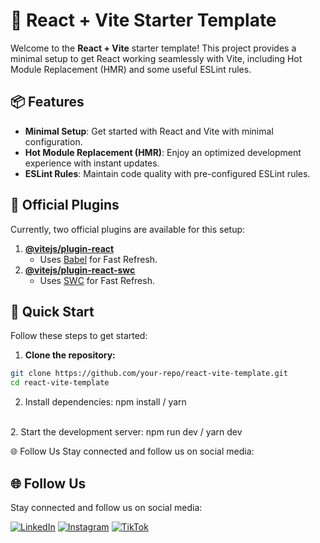 # 🌟 React + Vite Starter Template

Welcome to the **React + Vite** starter template! This project provides a minimal setup to get React working seamlessly with Vite, including Hot Module Replacement (HMR) and some useful ESLint rules.

## 📦 Features

- **Minimal Setup**: Get started with React and Vite with minimal configuration.
- **Hot Module Replacement (HMR)**: Enjoy an optimized development experience with instant updates.
- **ESLint Rules**: Maintain code quality with pre-configured ESLint rules.

## 🔌 Official Plugins

Currently, two official plugins are available for this setup:

1. **[@vitejs/plugin-react](https://github.com/vitejs/vite-plugin-react/blob/main/packages/plugin-react/README.md)**
   - Uses [Babel](https://babeljs.io/) for Fast Refresh.
2. **[@vitejs/plugin-react-swc](https://github.com/vitejs/vite-plugin-react-swc)**
   - Uses [SWC](https://swc.rs/) for Fast Refresh.

## 🚀 Quick Start

Follow these steps to get started:

1. **Clone the repository:**

```bash
git clone https://github.com/your-repo/react-vite-template.git
cd react-vite-template
```

2. Install dependencies:
   npm install / yarn

<br>
2. Start the development server:
npm run dev / yarn dev

🌐 Follow Us
Stay connected and follow us on social media:

## 🌐 Follow Us

Stay connected and follow us on social media:

[![LinkedIn](https://img.shields.io/badge/LinkedIn-%230077B5.svg?style=for-the-badge&logo=linkedin&logoColor=white)](https://www.linkedin.com/in/mochammad-fauzan-fadilah-542161256)
[![Instagram](https://img.shields.io/badge/Instagram-%23E4405F.svg?style=for-the-badge&logo=instagram&logoColor=white)](https://www.instagram.com/ozan_it/?igsh=MXhiaTdvYzd1MjFrbQ%3D%3D)
[![TikTok](https://img.shields.io/badge/TikTok-%23000000.svg?style=for-the-badge&logo=tiktok&logoColor=white)](https://www.tiktok.com/@crewtechno?_t=8mz19ie52Ui&_r=1)
